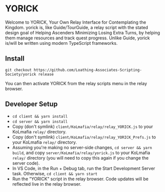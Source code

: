 # YORICK

Welcome to YORICK, Your Own Relay Interface for Contemplating the Kingdom. yorick is, like Guide/TourGuide, a relay script with the stated design goal of Helping Ascenders Minimizing Losing Extra Turns, by helping them manage resources and track quest progress. Unlike Guide, yorick is/will be written using modern TypeScript frameworks.

## Install

```
git checkout https://github.com/Loathing-Associates-Scripting-Society/yorick release
```

You can then activate YORICK from the relay scripts menu in the relay browser.

## Developer Setup

- `cd client && yarn install`
- `cd server && yarn install`
- Copy (don't symlink) `client/KoLmafia/relay/relay_YORICK.js` to your KoLmafia `relay/` directory.
- Copy (don't symlink) `client/KoLmafia/relay/relay_YORICK_Prefs.js` to your KoLmafia `relay/` directory.
- Assuming you're making no server-side changes, `cd server && yarn build`, and copy `server/KoLmafia/relay/yorick.js` to your KoLmafia `relay/` directory (you will need to copy this again if you change the server code).
- In VS Code, in the Run + Debug tab, run the Start Development Server task. Otherwise, `cd client && yarn start`
- Run the "YORICK" script in the relay browser. Code updates will be reflected live in the relay browser.
